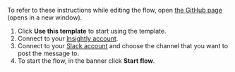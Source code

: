 To refer to these instructions while editing the flow, open [the GitHub page](https://github.com/ot4i/app-connect-templates/blob/main/resources/markdown/Send%20me%20a%20Slack%20notification%20for%20every%20new%20Insightly%20contact_instructions.md) (opens in a new window).

1. Click **Use this template** to start using the template.
1. Connect to your [Insightly account](https://ibm.biz/aasinsightly).
1. Connect to your [Slack account](https://ibm.biz/aasslack) and choose the channel that you want to post the message to.                                          
1. To start the flow, in the banner click **Start flow**.
